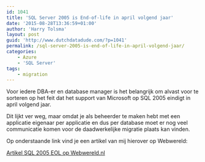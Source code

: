 ```yaml
---
id: 1041
title: 'SQL Server 2005 is End-of-life in april volgend jaar'
date: '2015-08-28T13:36:59+01:00'
author: 'Harry Tolsma'
layout: post
guid: 'http://www.dutchdatadude.com/?p=1041'
permalink: /sql-server-2005-is-end-of-life-in-april-volgend-jaar/
categories:
    - Azure
    - 'SQL Server'
tags:
    - migration
---
```


Voor iedere DBA-er en database manager is het belangrijk om alvast voor te sorteren op het feit dat het support van Microsoft op SQL 2005 eindigt in april volgend jaar.

Dit lijkt ver weg, maar omdat je als beheerder te maken hebt met een applicatie eigenaar per applicatie en dus per database moet er nog veel communicatie komen voor de daadwerkelijke migratie plaats kan vinden.

Op onderstaande link vind je een artikel van mij hierover op Webwereld:

<a href="http://webwereld.nl/software/88355-neem-nu-afscheid-van-sql-server-2005">Artikel SQL 2005 EOL op Webwereld.nl</a>

&nbsp;